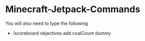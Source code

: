 # Minecraft-Jetpack-Commands
You will also need to type the following
- /scoreboard objectives add coalCount dummy
